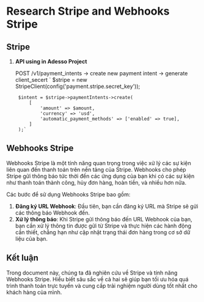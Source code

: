 # Research Stripe and Webhooks Stripe

## Stripe
  
1. **API using in Adesso Project**
   
   POST /v1/payment_intents -> create new payment intent -> generate client_secert
   ` $stripe = new StripeClient(config('payment.stripe.secret_key'));

        $intent = $stripe->paymentIntents->create(
            [
                'amount' => $amount,
                'currency' => 'usd',
                'automatic_payment_methods' => ['enabled' => true],
            ]
        );`

## Webhooks Stripe

Webhooks Stripe là một tính năng quan trọng trong việc xử lý các sự kiện liên quan đến thanh toán trên nền tảng của Stripe. Webhooks cho phép Stripe gửi thông báo tức thời đến các ứng dụng của bạn khi có các sự kiện như thanh toán thành công, hủy đơn hàng, hoàn tiền, và nhiều hơn nữa.

Các bước để sử dụng Webhooks Stripe bao gồm:

1. **Đăng ký URL Webhook**: Đầu tiên, bạn cần đăng ký URL mà Stripe sẽ gửi các thông báo Webhook đến.
2. **Xử lý thông báo**: Khi Stripe gửi thông báo đến URL Webhook của bạn, bạn cần xử lý thông tin được gửi từ Stripe và thực hiện các hành động cần thiết, chẳng hạn như cập nhật trạng thái đơn hàng trong cơ sở dữ liệu của bạn.

## Kết luận

Trong document này, chúng ta đã nghiên cứu về Stripe và tính năng Webhooks Stripe. Hiểu biết sâu sắc về cả hai sẽ giúp bạn tối ưu hóa quá trình thanh toán trực tuyến và cung cấp trải nghiệm người dùng tốt nhất cho khách hàng của mình.

